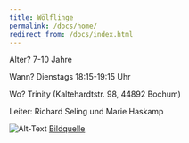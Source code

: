 ```yaml
---
title: Wölflinge
permalink: /docs/home/
redirect_from: /docs/index.html
---
```




Alter?  7-10 Jahre

Wann?  Dienstags 18:15-19:15 Uhr

Wo?  Trinity (Kaltehardtstr. 98, 44892 Bochum)

Leiter: Richard Seling und Marie Haskamp

![Alt-Text](/assets/img/woelflinge_logo.jpg)
<a href="https://dpsg.de/de/vorlagen">Bildquelle</a>
